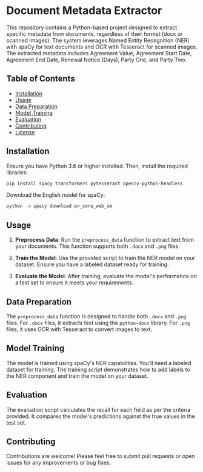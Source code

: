 # Document Metadata Extractor

This repository contains a Python-based project designed to extract specific metadata from documents, regardless of their format (docx or scanned images). The system leverages Named Entity Recognition (NER) with spaCy for text documents and OCR with Tesseract for scanned images. The extracted metadata includes Agreement Value, Agreement Start Date, Agreement End Date, Renewal Notice (Days), Party One, and Party Two.

## Table of Contents

- [Installation](#installation)
- [Usage](#usage)
- [Data Preparation](#data-preparation)
- [Model Training](#model-training)
- [Evaluation](#evaluation)
- [Contributing](#contributing)
- [License](#license)

## Installation

Ensure you have Python 3.6 or higher installed. Then, install the required libraries:

```bash
pip install spacy transformers pytesseract opencv-python-headless
```

Download the English model for spaCy:

```bash
python -m spacy download en_core_web_sm
```

## Usage

1. **Preprocess Data**: Run the `preprocess_data` function to extract text from your documents. This function supports both `.docx` and `.png` files.

2. **Train the Model**: Use the provided script to train the NER model on your dataset. Ensure you have a labeled dataset ready for training.

3. **Evaluate the Model**: After training, evaluate the model's performance on a test set to ensure it meets your requirements.

## Data Preparation

The `preprocess_data` function is designed to handle both `.docx` and `.png` files. For `.docx` files, it extracts text using the `python-docx` library. For `.png` files, it uses OCR with Tesseract to convert images to text.

## Model Training

The model is trained using spaCy's NER capabilities. You'll need a labeled dataset for training. The training script demonstrates how to add labels to the NER component and train the model on your dataset.

## Evaluation

The evaluation script calculates the recall for each field as per the criteria provided. It compares the model's predictions against the true values in the test set.

## Contributing

Contributions are welcome! Please feel free to submit pull requests or open issues for any improvements or bug fixes.

